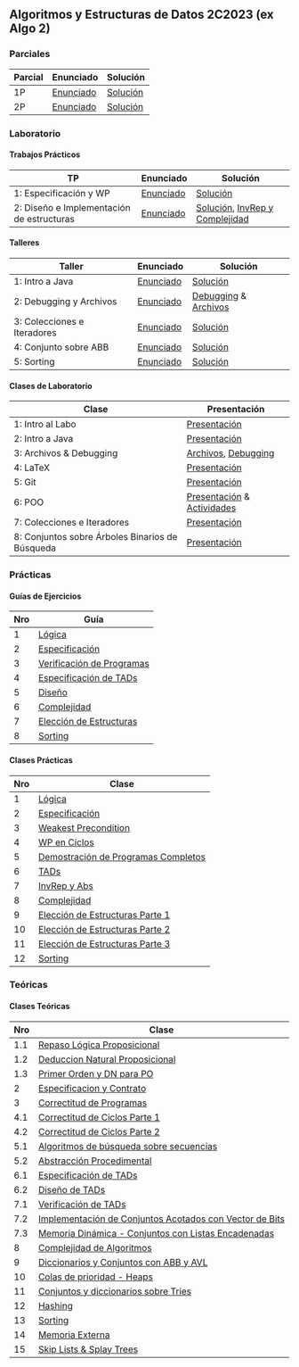 ## Algoritmos y Estructuras de Datos 2C2023 (ex Algo 2)


### Parciales
| Parcial | Enunciado | Solución |
| - | - | - |
| 1P | [Enunciado](https://github.com/arielbakal/uba_aed/blob/main/parciales/1/enunciado.pdf) | [Solución](https://github.com/arielbakal/uba_aed/blob/main/parciales/1/solucion.pdf) |
| 2P | [Enunciado](https://github.com/arielbakal/uba_aed/blob/main/parciales/2/enunciado.pdf) | [Solución](https://github.com/arielbakal/uba_aed/blob/main/parciales/2/solucion.pdf) |

### Laboratorio

#### Trabajos Prácticos
| TP | Enunciado | Solución | 
|-----|-------------------------------------------------------------------------- |-------------------------------------------------------------------------| 
| 1: Especificación y WP | [Enunciado](https://github.com/arielbakal/uba_aed/blob/main/tps/tp1/enunciado.pdf) | [Solución](https://github.com/arielbakal/uba_aed/blob/main/tps/tp1/solucion.pdf) | 
| 2: Diseño e Implementación de estructuras | [Enunciado](https://github.com/arielbakal/uba_aed/blob/main/tps/tp2/enunciado.pdf) | [Solución](https://github.com/arielbakal/uba_aed/blob/main/tps/tp2/estudiantes/src/main/java/aed/SistemaCNE.java), [InvRep y Complejidad](https://github.com/arielbakal/uba_aed/blob/main/tps/tp2/Invariante%20y%20Complejidades.pdf) |  

#### Talleres
| Taller  | Enunciado | Solución |
|-------|-----------|----------|
| 1: Intro a Java | [Enunciado](https://github.com/arielbakal/uba_aed/blob/main/laboratorio/talleres/1/enunciado.pdf) | [Solución](https://github.com/arielbakal/uba_aed/blob/main/laboratorio/talleres/1/Funciones.java) |  
| 2: Debugging y Archivos | [Enunciado](https://github.com/arielbakal/uba_aed/blob/main/laboratorio/talleres/2/estudiantes/enunciado.pdf) | [Debugging](https://github.com/arielbakal/uba_aed/blob/main/laboratorio/talleres/2/estudiantes/src/main/java/aed/Debugging.java) & [Archivos](https://github.com/arielbakal/uba_aed/blob/main/laboratorio/talleres/2/estudiantes/src/main/java/aed/Archivos.java) | 
| 3: Colecciones e Iteradores | [Enunciado](https://github.com/arielbakal/uba_aed/blob/main/laboratorio/talleres/3/enunciado.pdf) | [Solución](https://github.com/arielbakal/uba_aed/blob/main/laboratorio/talleres/3/src/main/java/aed/ListaEnlazada.java) | 
| 4: Conjunto sobre ABB | [Enunciado](https://github.com/arielbakal/uba_aed/blob/main/laboratorio/talleres/4/enunciado.pdf) | [Solución](https://github.com/arielbakal/uba_aed/blob/main/laboratorio/talleres/4/src/main/java/aed/ABB.java) | 
| 5: Sorting | [Enunciado](https://github.com/arielbakal/uba_aed/blob/main/laboratorio/talleres/5/enunciado.pdf) | [Solución](https://github.com/arielbakal/uba_aed/blob/main/laboratorio/talleres/5/src/main/java/aed/InternetToolkit.java) | 

#### Clases de Laboratorio
| Clase | Presentación |
| - | - | 
| 1: Intro al Labo | [Presentación](https://github.com/arielbakal/uba_aed/blob/main/laboratorio/clases/1%20-%20Intro%20al%20Labo/Intro%20al%20Labo.pdf) | 
| 2: Intro a Java | [Presentación](https://github.com/arielbakal/uba_aed/blob/main/laboratorio/clases/2%20-%20Intro%20a%20Java/Intro%20a%20Java.pdf) | 
| 3: Archivos & Debugging | [Archivos](https://github.com/arielbakal/uba_aed/blob/main/laboratorio/clases/3%20-%20Debugging%20y%20Archivos/Archivos.pdf), [Debugging](https://github.com/arielbakal/uba_aed/blob/main/laboratorio/clases/3%20-%20Debugging%20y%20Archivos/Debugging.pdf) | 
| 4: LaTeX | [Presentación](https://github.com/arielbakal/uba_aed/blob/main/laboratorio/clases/4%20-%20LaTeX/LaTeX.pdf) | 
| 5: Git | [Presentación](https://github.com/arielbakal/uba_aed/blob/main/laboratorio/clases/5%20-%20Git/Git.pdf) | 
| 6: POO | [Presentación](https://github.com/arielbakal/uba_aed/blob/main/laboratorio/clases/6%20-%20POO/POO.pdf) & [Actividades](https://github.com/arielbakal/uba_aed/tree/main/laboratorio/clases/6%20-%20POO/POO/src/main/java/aed) | 
| 7: Colecciones e Iteradores | [Presentación](https://github.com/arielbakal/uba_aed/blob/main/laboratorio/clases/7%20-%20Colecciones%20e%20Iteradores/Colecciones%20e%20Iteradores.pdf) | 
| 8: Conjuntos sobre Árboles Binarios de Búsqueda | [Presentación](https://github.com/arielbakal/uba_aed/blob/main/laboratorio/clases/8%20-%20Conjuntos%20sobre%20%C3%81rboles%20Binarios%20de%20B%C3%BAsqueda/Conjuntos%20sobre%20%C3%81rboles%20Binarios%20de%20B%C3%BAsqueda.pdf) | 

### Prácticas

#### Guías de Ejercicios
| Nro | Guía |
| -- | --|
| 1 | [Lógica](https://github.com/arielbakal/uba_aed/blob/main/practicas/guias/Practica%201%20-%20Logica.pdf) |
| 2 | [Especificación](https://github.com/arielbakal/uba_aed/blob/main/practicas/guias/Practica%202%20-%20Especificaci%C3%B3n.pdf) |
| 3 | [Verificación de Programas](https://github.com/arielbakal/uba_aed/blob/main/practicas/guias/Practica%203%20-%20Verificaci%C3%B3n%20de%20programas.pdf) |
| 4 | [Especificación de TADs](https://github.com/arielbakal/uba_aed/blob/main/practicas/guias/Practica%204%20-%20Especificaci%C3%B3n%20de%20TADs.pdf) |
| 5 | [Diseño](https://github.com/arielbakal/uba_aed/blob/main/practicas/guias/Practica%205%20-%20Dise%C3%B1o.pdf) |
| 6 | [Complejidad](https://github.com/arielbakal/uba_aed/blob/main/practicas/guias/Practica%206%20-%20Complejidad.pdf) |
| 7 | [Elección de Estructuras](https://github.com/arielbakal/uba_aed/blob/main/practicas/guias/Practica%207%20-%20Elecci%C3%B3n%20de%20Estructuras.pdf) |
| 8 | [Sorting](https://github.com/arielbakal/uba_aed/blob/main/practicas/guias/Practica%208%20-%20Sorting.pdf) |

#### Clases Prácticas
| Nro | Clase |
| - | - |
| 1 | [Lógica](https://github.com/arielbakal/uba_aed/blob/main/practicas/clases/1%20-%20L%C3%B3gica.pdf) |
| 2 | [Especificación](https://github.com/arielbakal/uba_aed/blob/main/practicas/clases/2%20-%20Especificaci%C3%B3n.pdf) |
| 3 | [Weakest Precondition](https://github.com/arielbakal/uba_aed/blob/main/practicas/clases/3%20-%20WP.pdf) |
| 4 | [WP en Ciclos](https://github.com/arielbakal/uba_aed/blob/main/practicas/clases/4%20-%20WP%20Ciclos.pdf) |
| 5 | [Demostración de Programas Completos](https://github.com/arielbakal/uba_aed/blob/main/practicas/clases/5%20-%20Demostraci%C3%B3n%20de%20Programas%20Completos.pdf) |
| 6 | [TADs](https://github.com/arielbakal/uba_aed/blob/main/practicas/clases/6%20-%20TADs.pdf) |
| 7 | [InvRep y Abs](https://github.com/arielbakal/uba_aed/blob/main/practicas/clases/7%20-%20Rep%20y%20Abs.pdf) |
| 8 | [Complejidad](https://github.com/arielbakal/uba_aed/blob/main/practicas/clases/8%20-%20Complejidad.pdf) |
| 9 | [Elección de Estructuras Parte 1](https://github.com/arielbakal/uba_aed/blob/main/practicas/clases/9%20-%20Elecci%C3%B3n%20de%20Estructuras%20Parte%201.pdf) |
| 10 | [Elección de Estructuras Parte 2](https://github.com/arielbakal/uba_aed/blob/main/practicas/clases/10%20-%20Elecci%C3%B3n%20de%20Estructuras%20Parte%202.pdf) |
| 11 | [Elección de Estructuras Parte 3](https://github.com/arielbakal/uba_aed/blob/main/practicas/clases/11%20-%20Elecci%C3%B3n%20de%20Estructuras%20Parte%203.pdf) |
| 12 | [Sorting](https://github.com/arielbakal/uba_aed/blob/main/practicas/clases/12%20-%20Sorting.pdf) |


### Teóricas

#### Clases Teóricas
| Nro | Clase |
|-------|-----------|
| 1.1  | [Repaso Lógica Proposicional](https://github.com/arielbakal/uba_aed/blob/main/teoricas/1.1%20-%20Repaso%20Proposicional.pdf) | 
| 1.2  | [Deduccion Natural Proposicional](https://github.com/arielbakal/uba_aed/blob/main/teoricas/1.2%20-%20Deduccion%20Natural%20Proposicional.pdf) | 
| 1.3  | [Primer Orden y DN para PO](https://github.com/arielbakal/uba_aed/blob/main/teoricas/1.3%20-%20Primer%20Orden%20y%20DN%20para%20PO.pdf) | 
| 2  | [Especificacion y Contrato](https://github.com/arielbakal/uba_aed/blob/main/teoricas/2%20-%20Especificacion%20y%20Contrato.pdf) | 
| 3  | [Correctitud de Programas](https://github.com/arielbakal/uba_aed/blob/main/teoricas/3%20-%20Correctitud%20de%20Programas.pdf) | 
| 4.1  | [Correctitud de Ciclos Parte 1](https://github.com/arielbakal/uba_aed/blob/main/teoricas/4.1%20-%20Correctitud%20de%20Ciclos%20Parte%201.pdf) | 
| 4.2  | [Correctitud de Ciclos Parte 2](https://github.com/arielbakal/uba_aed/blob/main/teoricas/4.2%20-%20Correctitud%20de%20Ciclos%20Parte%202.pdf) | 
| 5.1  | [Algoritmos de búsqueda sobre secuencias](https://github.com/arielbakal/uba_aed/blob/main/teoricas/5.1%20-%20Algoritmos%20de%20b%C3%BAsqueda%20sobre%20secuencias.pdf) | 
| 5.2  | [Abstracción Procedimental](https://github.com/arielbakal/uba_aed/blob/main/teoricas/5.2%20-%20Abstracci%C3%B3n%20Procedimental.pdf) | 
| 6.1  | [Especificación de TADs](https://github.com/arielbakal/uba_aed/blob/main/teoricas/6.1%20-%20Especificaci%C3%B3n%20de%20TADs.pdf) | 
| 6.2  | [Diseño de TADs](https://github.com/arielbakal/uba_aed/blob/main/teoricas/6.2%20-%20Dise%C3%B1o%20de%20TADs.pdf) | 
| 7.1  | [Verificación de TADs](https://github.com/arielbakal/uba_aed/blob/main/teoricas/7.1%20-%20Verificaci%C3%B3n%20de%20TADs.pdf) | 
| 7.2  | [Implementación de Conjuntos Acotados con Vector de Bits](https://github.com/arielbakal/uba_aed/blob/main/teoricas/7.2%20-%20Implementaci%C3%B3n%20de%20Conjuntos%20Acotados%20con%20Vector%20de%20Bits.pdf) | 
| 7.3  | [Memoria Dinámica - Conjuntos con Listas Encadenadas](https://github.com/arielbakal/uba_aed/blob/main/teoricas/7.3%20-%20Memoria%20Din%C3%A1mica%20-%20Conjuntos%20con%20Listas%20Encadenadas.pdf) | 
| 8  | [Complejidad de Algoritmos](https://github.com/arielbakal/uba_aed/blob/main/teoricas/8%20-%20Complejidad%20de%20Algoritmos.pdf) | 
| 9  | [Diccionarios y Conjuntos con ABB y AVL](https://github.com/arielbakal/uba_aed/blob/main/teoricas/9%20-%20Diccionarios%20y%20Conjuntos%20con%20ABB%20y%20AVLArchivo.pdf) | 
| 10  | [Colas de prioridad - Heaps](https://github.com/arielbakal/uba_aed/blob/main/teoricas/10%20-%20Colas%20de%20prioridad%20-%20Heaps.pdf) | 
| 11  | [Conjuntos y diccionarios sobre Tries](https://github.com/arielbakal/uba_aed/blob/main/teoricas/11%20-%20Conjuntos%20y%20diccionarios%20sobre%20Tries.pdf) | 
| 12  | [Hashing](https://github.com/arielbakal/uba_aed/blob/main/teoricas/12%20-%20Hashing.pdf) | 
| 13  | [Sorting](https://github.com/arielbakal/uba_aed/blob/main/teoricas/13%20-%20Sorting.pdf) | 
| 14 | [Memoria Externa](https://github.com/arielbakal/uba_aed/blob/main/teoricas/14%20-%20Memoria%20Externa.pdf) |
| 15 | [Skip Lists & Splay Trees](https://github.com/arielbakal/uba_aed/blob/main/teoricas/15%20-%20Skip%20Lists%20%26%20Splay%20Trees.pdf) |























